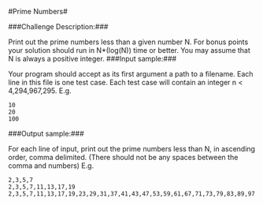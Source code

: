 #Prime Numbers#

###Challenge Description:###

Print out the prime numbers less than a given number N. For bonus points your solution should run in N*(log(N)) time or better. You may assume that N is always a positive integer.
###Input sample:###

Your program should accept as its first argument a path to a filename. Each line in this file is one test case. Each test case will contain an integer n < 4,294,967,295. E.g.
```
10
20
100
```
###Output sample:###

For each line of input, print out the prime numbers less than N, in ascending order, comma delimited. (There should not be any spaces between the comma and numbers) E.g.
```
2,3,5,7
2,3,5,7,11,13,17,19
2,3,5,7,11,13,17,19,23,29,31,37,41,43,47,53,59,61,67,71,73,79,83,89,97
```
